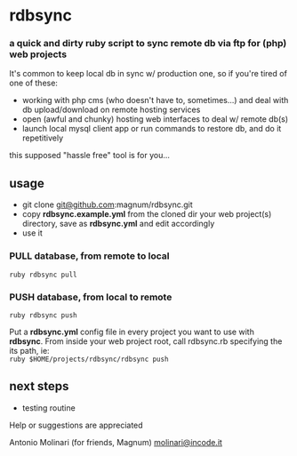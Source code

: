 # rdbsync
### a quick and dirty ruby script to sync remote db via ftp for (php) web projects

It's common to keep local db in sync w/ production one, so if you're tired of one of these: 
* working with php cms (who doesn't have to, sometimes...) and deal with db upload/download on remote hosting services 
* open (awful and chunky) hosting web interfaces to deal w/ remote db(s)
* launch local mysql client app or run commands to restore db, and do it repetitively

this supposed "hassle free" tool is for you...

## usage
* git clone git@github.com:magnum/rdbsync.git
* copy **rdbsync.example.yml** from the cloned dir your web project(s) directory, save as **rdbsync.yml** and edit accordingly
* use it

### PULL database, from remote to local
`ruby rdbsync pull`

### PUSH database, from local to remote
`ruby rdbsync push`

Put a **rdbsync.yml** config file in every project you want to use with **rdbsync**. From inside your web project root, call rdbsync.rb specifying the its path, ie:  
`ruby $HOME/projects/rdbsync/rdbsync push`

## next steps
* testing routine

Help or suggestions are appreciated 

Antonio Molinari (for friends, Magnum)
molinari@incode.it
  
